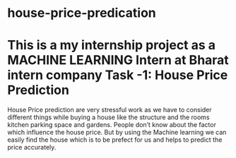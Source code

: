 # house-price-predication
This is a my internship project as a MACHINE LEARNING Intern at Bharat intern company
Task -1: House Price Prediction
======================================================================================
House Price prediction are very stressful work as we have to consider different things 
while buying a house like the structure and the rooms kitchen parking space and gardens. 
People don’t know about the factor which influence the house price. But by using the 
Machine learning we can easily find the house which is to be prefect for us and helps 
to predict the price accurately.
